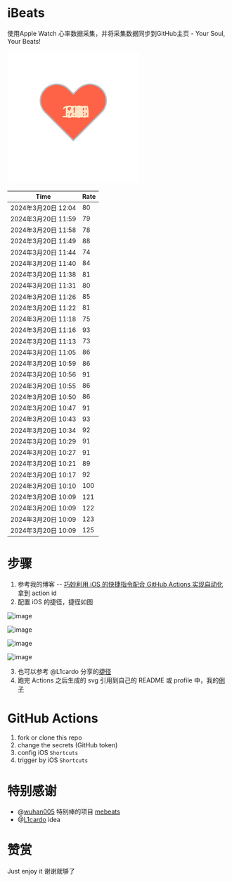 # iBeats
使用Apple Watch 心率数据采集，并将采集数据同步到GitHub主页 - Your Soul, Your Beats!

![](./files/heart.svg)

<!--START_SECTION:my_heart_rate-->
| Time | Rate | 
 | ---- | ---- | 
| 2024年3月20日 12:04 | 80 |
| 2024年3月20日 11:59 | 79 |
| 2024年3月20日 11:58 | 78 |
| 2024年3月20日 11:49 | 88 |
| 2024年3月20日 11:44 | 74 |
| 2024年3月20日 11:40 | 84 |
| 2024年3月20日 11:38 | 81 |
| 2024年3月20日 11:31 | 80 |
| 2024年3月20日 11:26 | 85 |
| 2024年3月20日 11:22 | 81 |
| 2024年3月20日 11:18 | 75 |
| 2024年3月20日 11:16 | 93 |
| 2024年3月20日 11:13 | 73 |
| 2024年3月20日 11:05 | 86 |
| 2024年3月20日 10:59 | 86 |
| 2024年3月20日 10:56 | 91 |
| 2024年3月20日 10:55 | 86 |
| 2024年3月20日 10:50 | 86 |
| 2024年3月20日 10:47 | 91 |
| 2024年3月20日 10:43 | 93 |
| 2024年3月20日 10:34 | 92 |
| 2024年3月20日 10:29 | 91 |
| 2024年3月20日 10:27 | 91 |
| 2024年3月20日 10:21 | 89 |
| 2024年3月20日 10:17 | 92 |
| 2024年3月20日 10:10 | 100 |
| 2024年3月20日 10:09 | 121 |
| 2024年3月20日 10:09 | 122 |
| 2024年3月20日 10:09 | 123 |
| 2024年3月20日 10:09 | 125 |

<!--END_SECTION:my_heart_rate-->

# 步骤
1. 参考我的博客 -- [巧妙利用 iOS 的快捷指令配合 GitHub Actions 实现自动化](https://github.com/yihong0618/gitblog/issues/198) 拿到 action id
2. 配置 iOS 的捷径，捷径如图

![image](https://user-images.githubusercontent.com/15976103/122154218-0db0b480-ce97-11eb-93bb-5aec07c558dc.png)

![image](https://user-images.githubusercontent.com/15976103/122154236-186b4980-ce97-11eb-8e4b-70551a0391ae.png)

![image](https://user-images.githubusercontent.com/15976103/122154268-2d47dd00-ce97-11eb-902e-3acf292265a9.png)

![image](https://user-images.githubusercontent.com/15976103/122174055-fa144680-ceb4-11eb-9be2-3eb83cd516f7.png)

3. 也可以参考 @L1cardo 分享的[捷径](https://www.icloud.com/shortcuts/6ab6047b459c41ad822ad6b94b1c03d4)
4. 跑完 Actions 之后生成的 svg 引用到自己的 README 或 profile 中，我的[例子](https://github.com/yihong0618) 

# GitHub Actions

1. fork or clone this repo
2. change the secrets (GitHub token)
3. config iOS `Shortcuts` 
4. trigger by iOS `Shortcuts`

# 特别感谢
- @[wuhan005](https://github.com/wuhan005) 特别棒的项目 [mebeats](https://github.com/wuhan005/mebeats)
- @[L1cardo](https://github.com/L1cardo) idea

# 赞赏
Just enjoy it
谢谢就够了
